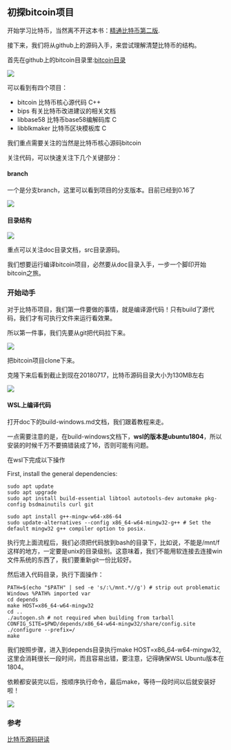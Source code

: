 ## 初探bitcoin项目
开始学习比特币，当然离不开这本书：[精通比特币第二版](http://book.8btc.com/books/6/masterbitcoin2cn/_book/second_edition_changes.html).

接下来，我们将从github上的源码入手，来尝试理解清楚比特币的结构。


首先在github上的bitcoin目录里:[bitcoin目录](https://github.com/bitcoin)

![](image/bitcoin0.png)

可以看到有四个项目：

 - bitcoin 比特币核心源代码 C++
 - bips 有关比特币改进建议的相关文档
 - libbase58 比特币base58编解码库 C
 - libblkmaker 比特币区块模板库 C

我们重点需要关注的当然是比特币核心源码bitcoin

关注代码，可以快速关注下几个关键部分：
#### branch
一个是分支branch，这里可以看到项目的分支版本。目前已经到0.16了

![](image/bitcoin1.png)

#### 目录结构
![](image/bitcoin2.png)

重点可以关注doc目录文档，src目录源码。

我们想要运行编译bitcoin项目，必然要从doc目录入手，一步一个脚印开始bitcoin之旅。

### 开始动手
对于比特币项目，我们第一件要做的事情，就是编译源代码！只有build了源代码，我们才有可执行文件来运行看效果。

所以第一件事，我们先要从git把代码拉下来。

![](image/bitcoin3.png)

把bitcoin项目clone下来。

克隆下来后看到截止到现在20180717，比特币源码目录大小为130MB左右

![](image/bitcoin4.png)

#### WSL上编译代码
打开doc下的build-windows.md文档，我们跟着教程来走。

一点需要注意的是，在build-windows文档下，**wsl的版本是ubuntu1804**，所以安装的时候千万不要搞错装成了16，否则可能有问题。

在wsl下完成以下操作

First, install the general dependencies:

```
sudo apt update
sudo apt upgrade
sudo apt install build-essential libtool autotools-dev automake pkg-config bsdmainutils curl git

sudo apt install g++-mingw-w64-x86-64
sudo update-alternatives --config x86_64-w64-mingw32-g++ # Set the default mingw32 g++ compiler option to posix.
```

执行完上面流程后，我们必须把代码放到bash的目录下，比如说，不能是/mnt/f这样的地方，一定要是unix的目录级别。这意味着，我们不能用软连接去连接win文件系统的东西了，我们要重新git一份比较好。

然后进入代码目录，执行下面操作：

```
PATH=$(echo "$PATH" | sed -e 's/:\/mnt.*//g') # strip out problematic Windows %PATH% imported var
cd depends
make HOST=x86_64-w64-mingw32
cd ..
./autogen.sh # not required when building from tarball
CONFIG_SITE=$PWD/depends/x86_64-w64-mingw32/share/config.site ./configure --prefix=/
make
```

我们按照步骤，进入到depends目录执行make HOST=x86_64-w64-mingw32,这里会消耗很长一段时间，而且容易出错，要注意，记得确保WSL Ubuntu版本在1804。

依赖都安装完以后，按顺序执行命令，最后make，等待一段时间以后就安装好啦！

![](image/bitcoin5.png)

### 参考
[比特币源码研读](https://juejin.im/post/5ae0722e6fb9a07aa047ad88)
